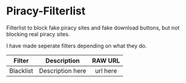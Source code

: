 # Piracy-Filterlist
Filterlist to block fake piracy sites and fake download buttons, but not blocking real piracy sites.

I have made seperate filters depending on what they do.


| Filter | Description  | RAW URL |
| :---:   | :-: | :-: |
| Blacklist | Description here | url here |

